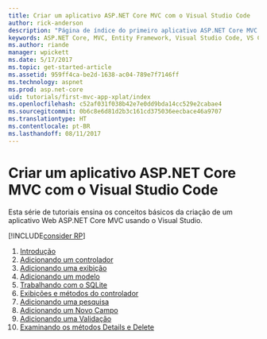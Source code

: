 ```yaml
---
title: Criar um aplicativo ASP.NET Core MVC com o Visual Studio Code
author: rick-anderson
description: "Página de índice do primeiro aplicativo ASP.NET Core MVC com o Visual Studio Code"
keywords: ASP.NET Core, MVC, Entity Framework, Visual Studio Code, VS Code
ms.author: riande
manager: wpickett
ms.date: 5/17/2017
ms.topic: get-started-article
ms.assetid: 959ff4ca-be2d-1638-ac04-789e7f7146ff
ms.technology: aspnet
ms.prod: asp.net-core
uid: tutorials/first-mvc-app-xplat/index
ms.openlocfilehash: c52af031f038b42e7e0dd9bda14cc529e2cabae4
ms.sourcegitcommit: 0b6c8e6d81d2b3c161cd375036eecbace46a9707
ms.translationtype: HT
ms.contentlocale: pt-BR
ms.lasthandoff: 08/11/2017
---
```

# <a name="create-an-aspnet-core-mvc-app-with-visual-studio-code"></a>Criar um aplicativo ASP.NET Core MVC com o Visual Studio Code

Esta série de tutoriais ensina os conceitos básicos da criação de um aplicativo Web ASP.NET Core MVC usando o Visual Studio. 

[!INCLUDE[consider RP](../../includes/razor.md)]

1. [Introdução](start-mvc.md)
2. [Adicionando um controlador](adding-controller.md)
3. [Adicionando uma exibição](adding-view.md)
4. [Adicionando um modelo](adding-model.md)
5. [Trabalhando com o SQLite](working-with-sql.md)
6. [Exibições e métodos do controlador](controller-methods-views.md)
7. [Adicionando uma pesquisa](search.md)
8. [Adicionando um Novo Campo](new-field.md)
9. [Adicionando uma Validação](validation.md)
10. [Examinando os métodos Details e Delete](xref:tutorials/first-mvc-app/details)
